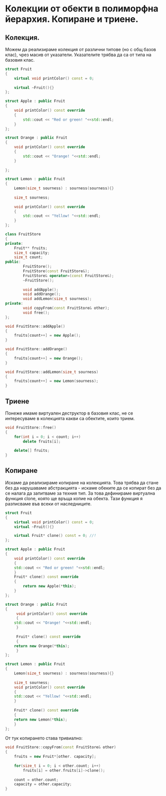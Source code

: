 
# Колекции от обекти в полиморфна йерархия. Копиране и триене.

## Колекция.

Можем да реализираме колекция от различни типове (но с общ базов клас), чрез масив от указатели. Указателите трябва да са от типа на базовия клас.
```c++
struct Fruit
{
	virtual void printColor() const = 0;
	
	virtual ~Fruit(){}
};

struct Apple : public Fruit
{
	void printColor() const override
	{
		std::cout << "Red or green! "<<std::endl;
	}
};

struct Orange : public Fruit
{
	void printColor() const override
	{
		std::cout << "Orange! "<<std::endl;
	}
	
};

struct Lemon : public Fruit
{
	Lemon(size_t sourness) : sourness(sourness){}
	
	size_t sourness;
	
	void printColor() const override
	{
		std::cout << "Yellow! "<<std::endl;
	}
};

class FruitStore
{
private:
	Fruit** fruits;
	size_t capacity;
	size_t count;
public:
        FruitStore();
        FruitStore(const FruitStore&);
        FruitStore& operator=(const FruitStore&);
        ~FruitStore();
	
        void addApple();
        void addOrange();
        void addLemon(size_t sourness);
private:          
        void copyFrom(const FruitStore& other);
        void free();
};

void FruitStore::addApple()
{
	fruits[count++] = new Apple();
}

void FruitStore::addOrange()
{
	fruits[count++] = new Orange();
}

void FruitStore::addLemon(size_t sourness)
{
	fruits[count++] = new Lemon(sourness);
}
 ```

## Триене
Понеже имаме виртуален деструктор в базовия клас, не се интересуваме в колекцията какви са обектите, които трием.
```c++
void FruitStore::free()
{
	for(int i = 0; i < count; i++)
		delete fruits[i];
	
	delete[] fruits;
}
 ```

## Копиране
Искаме да реализираме копиране на колекцията.
Това трябва да стане без да нарушаваме абстракцията - искаме обеките да се копират без да се налага да запитваме за техния тип.
За това дефинираме виртуална функция clone, която ще връща копие на обекта. Тази функция я разписваме във всеки от наследниците.

```c++
struct Fruit
{
    virtual void printColor() const = 0;
    virtual ~Fruit(){}

    virtual Fruit* clone() const = 0; //!
};

struct Apple : public Fruit
{
    void printColor() const override
    {
	std::cout << "Red or green! "<<std::endl;
    }
    Fruit* clone() const override
    {
        return new Apple(*this);
    }
};

struct Orange : public Fruit
{
     void printColor() const override
     {
	std::cout << "Orange! "<<std::endl;
     }
	
     Fruit* clone() const override
     {
	return new Orange(*this);
     }
};

struct Lemon : public Fruit
{
    Lemon(size_t sourness) : sourness(sourness){}
	
    size_t sourness;
    void printColor() const override
    {
	std::cout << "Yellow! "<<std::endl;
    }
	
    Fruit* clone() const override
    {
	return new Lemon(*this);
    }
};
 ```
От тук копирането става тривиално:
```c++
void FruitStore::copyFrom(const FruitStore& other)
{
	fruits = new Fruit*[other. capacity];
	
	for(size_t i = 0; i < other.count; i++)
		fruits[i] = other.fruits[i]->clone();
		
	count = other.count;
	capacity = other.capacity;
}
 ```

